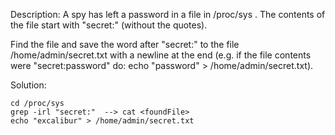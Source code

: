 Description: A spy has left a password in a file in /proc/sys . The contents of the file start with "secret:" (without the quotes).

Find the file and save the word after "secret:" to the file /home/admin/secret.txt with a newline at the end (e.g. if the file contents were "secret:password" do: echo "password" > /home/admin/secret.txt).


Solution: 

    cd /proc/sys 
    grep -irl "secret:"  --> cat <foundFile> 
    echo "excalibur" > /home/admin/secret.txt
